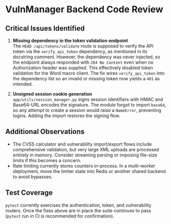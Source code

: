 # VulnManager Backend Code Review

## Critical Issues Identified

1. **Missing dependency in the token validation endpoint**  
   The `HEAD /api/tokens/validate` route is supposed to verify the API token via the `verify_api_token` dependency, as mentioned in its docstring comment. However, the dependency was never injected, so the endpoint always responded with `204 No Content` even when no Authorization header was supplied. This effectively disabled token validation for the Word macro client. The fix wires `verify_api_token` into the dependency list so an invalid or missing token now yields a `401` as intended.

2. **Unsigned session cookie generation**  
   `app/utils/session_manager.py` signs session identifiers with HMAC and Base64-URL encodes the signature. The module forgot to import `base64`, so any attempt to create a session would raise a `NameError`, preventing logins. Adding the import restores the signing flow.

## Additional Observations

* The CVSS calculator and vulnerability import/export flows include comprehensive validation, but very large XML uploads are processed entirely in memory. Consider streaming parsing or imposing file-size limits if this becomes a concern.
* Rate limiting currently stores counters in-process. In a multi-worker deployment, move the limiter state into Redis or another shared backend to avoid bypasses.

## Test Coverage

`pytest` currently exercises the authentication, token, and vulnerability routers. Once the fixes above are in place the suite continues to pass (`pytest` run in CI is recommended for confirmation).
